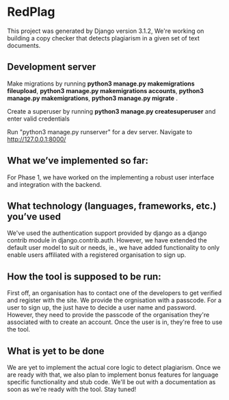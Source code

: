 # RedPlag

This project was generated by Django version 3.1.2, We're working on building a copy checker that detects plagiarism in a given set of text documents.


## Development server
Make migrations by running **python3 manage.py makemigrations fileupload**, **python3 manage.py makemigrations accounts**, **python3 manage.py makemigrations**, **python3 manage.py migrate** .

Create a superuser by running **python3 manage.py createsuperuser** and enter valid credentials

Run "python3 manage.py runserver" for a dev server. Navigate to http://127.0.0.1:8000/


## What we’ve implemented so far:
For Phase 1, we have worked on the implementing a robust user interface and integration with the backend.

## What technology (languages, frameworks, etc.) you’ve used
We've used the authentication support provided by django as a django contrib module in django.contrib.auth. However, we have extended the default user model to suit or needs, ie., we have added functionality to only enable users affiliated with a registered organisation to sign up.

## How the tool is supposed to be run:
First off, an organisation has to contact one of the developers to get verified and register with the site. We provide the orgnisation with a passcode.
For a user to sign up, the just have to decide a user name and password. However, they need to provide the passcode of the organisation they're associated with to create an account.
Once the user is in, they're free to use the tool.

## What is yet to be done
We are yet to implement the actual core logic to detect plagiarism. Once we are ready with that, we also plan to implement bonus features for language specific functionality and stub code.
We'll be out with a documentation as soon as we're ready with the tool. Stay tuned!


